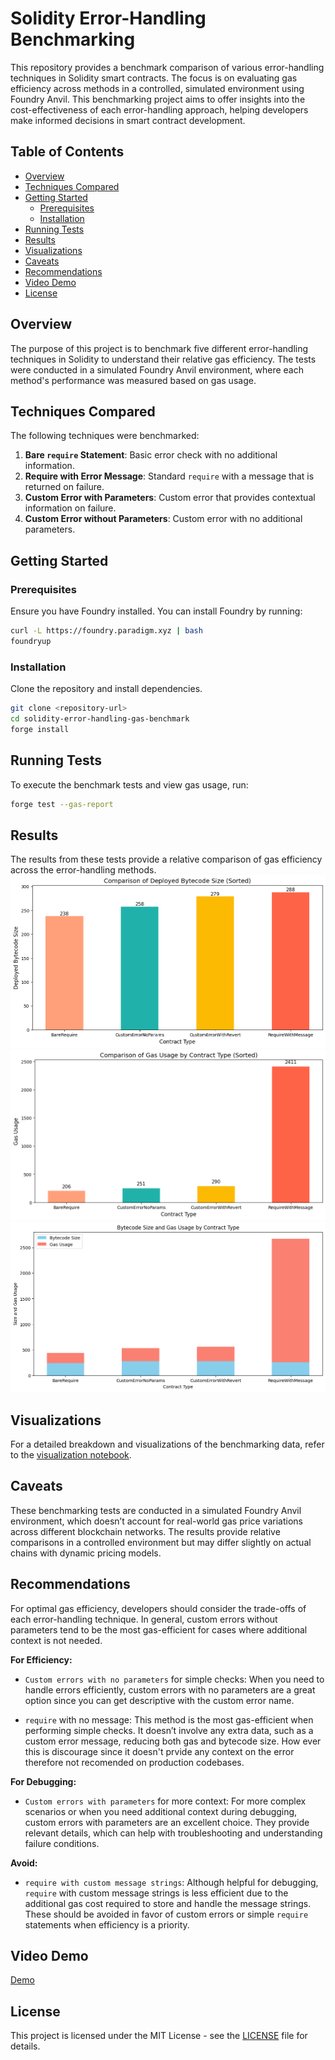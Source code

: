 
# Solidity Error-Handling Benchmarking

This repository provides a benchmark comparison of various error-handling techniques in Solidity smart contracts. The focus is on evaluating gas efficiency across methods in a controlled, simulated environment using Foundry Anvil. This benchmarking project aims to offer insights into the cost-effectiveness of each error-handling approach, helping developers make informed decisions in smart contract development.

## Table of Contents
- [Overview](#overview)
- [Techniques Compared](#techniques-compared)
- [Getting Started](#getting-started)
  - [Prerequisites](#prerequisites)
  - [Installation](#installation)
- [Running Tests](#running-tests)
- [Results](#results)
- [Visualizations](#visualizations)
- [Caveats](#caveats)
- [Recommendations](#recommendations)
- [Video Demo](#video-demo)
- [License](#license)

## Overview
The purpose of this project is to benchmark five different error-handling techniques in Solidity to understand their relative gas efficiency. The tests were conducted in a simulated Foundry Anvil environment, where each method's performance was measured based on gas usage.

## Techniques Compared
The following techniques were benchmarked:
1. **Bare `require` Statement**: Basic error check with no additional information.
2. **Require with Error Message**: Standard `require` with a message that is returned on failure.
3. **Custom Error with Parameters**: Custom error that provides contextual information on failure.
4. **Custom Error without Parameters**: Custom error with no additional parameters.



## Getting Started

### Prerequisites
Ensure you have Foundry installed. You can install Foundry by running:
```bash
curl -L https://foundry.paradigm.xyz | bash
foundryup
```

### Installation
Clone the repository and install dependencies.
```bash
git clone <repository-url>
cd solidity-error-handling-gas-benchmark
forge install
```

## Running Tests
To execute the benchmark tests and view gas usage, run:
```bash
forge test --gas-report
```

## Results
The results from these tests provide a relative comparison of gas efficiency across the error-handling methods.
![corelation to bytecode size](bytecode.png)
![corelation to gas used](gas.png)
![cumulative bytecode size and gas ](cumulative.png)

## Visualizations

For a detailed breakdown and visualizations of the benchmarking data, refer to the [visualization notebook](./benchmark_visualizations.ipynb).

## Caveats
These benchmarking tests are conducted in a simulated Foundry Anvil environment, which doesn’t account for real-world gas price variations across different blockchain networks. The results provide relative comparisons in a controlled environment but may differ slightly on actual chains with dynamic pricing models.

## Recommendations
For optimal gas efficiency, developers should consider the trade-offs of each error-handling technique. In general, custom errors without parameters tend to be the most gas-efficient for cases where additional context is not needed.

**For Efficiency:**  
- `Custom errors with no parameters` for simple checks: When you need to handle errors efficiently, custom errors with no parameters are a great option since you can get descriptive with the custom error name.

- `require` with no message: This method is the most gas-efficient when performing simple checks. It doesn’t involve any extra data, such as a custom error message, reducing both gas and bytecode size. How ever this is discourage since it doesn't prvide any context on the error therefore not recomended on production codebases.

**For Debugging:**  
- `Custom errors with parameters` for more context: For more complex scenarios or when you need additional context during debugging, custom errors with parameters are an excellent choice. They provide relevant details, which can help with troubleshooting and understanding failure conditions.

**Avoid:**  
- `require with custom message strings`: Although helpful for debugging, `require` with custom message strings is less efficient due to the additional gas cost required to store and handle the message strings. These should be avoided in favor of custom errors or simple `require` statements when efficiency is a priority.


## Video Demo 
[Demo](https://www.loom.com/share/64cdfb7f364446aebae44e5d01633afe?sid=b056719e-5dbb-4ab1-b0b7-518973b4e11c)
## License
This project is licensed under the MIT License - see the [LICENSE](LICENSE) file for details.